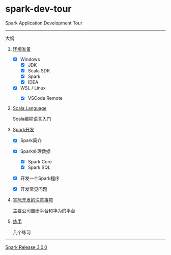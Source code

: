 # spark-dev-tour

Spark Application Development Tour

---

大纲

1. [环境准备](./1-environment-prepare.md)

   + [x] Windows
     + [x] JDK
     + [x] Scala SDK
     + [x] Spark
     + [x] IDEA
   + [x] WSL / Linux
     + [x] VSCode Remote


2. [Scala Language](./2-scala-intro.md)

    Scala编程语言入门

3. [Spark开发](./3-spark-intro.md)

   + [x] Spark简介 
   + [x] Spark处理数据
     + [x] Spark Core
     + [x] Spark SQL
   + [x] 开发一个Spark程序
   + [x] 开发常见问题


4. [实际开发的注意事项](./4-real-dev-tips.md)

    主要公司自研平台和华为的平台

5. [练手](./5-exam.md)

    几个练习

--- 

[Spark Release 3.0.0](https://spark.apache.org/releases/spark-release-3-0-0.html)